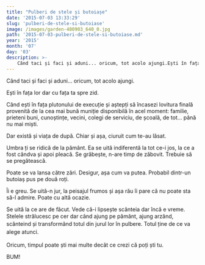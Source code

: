 ```yaml
---
title: "Pulberi de stele și butoiașe"
date: '2015-07-03 13:33:29'
slug: 'pulberi-de-stele-si-butoiase'
image: /images/garden-480903_640_0.jpg
path: '2015-07-03-pulberi-de-stele-si-butoiase.md'
year: '2015'
month: '07'
day: '03'
description: >-
    Când taci și faci și aduni... oricum, tot acolo ajungi.Ești în fața lor dar cu fața ta spre zid.Când ești în fața plutonului de execuție și aștepți să încasezi lovitura finală provenită de la cea ma
---
```

<div class="kg-card-markdown"><p>Când taci și faci și aduni... oricum, tot acolo ajungi.</p>
<p>Ești în fața lor dar cu fața ta spre zid.</p>
<p>Când ești în fața plutonului de execuție și aștepți să încasezi lovitura finală provenită de la cea mai bună muniție disponibilă în acel moment: familie, prieteni buni, cunoștințe, vecini, colegi de serviciu, de școală, de tot… până nu mai miști.</p>
<p>Dar există și viața de după. Chiar și așa, ciuruit cum te-au lăsat.</p>
<p>Umbra ți se ridică de la pământ. Ea se uită indiferentă la tot ce-i jos, la ce a fost cândva și apoi pleacă. Se grăbește, n-are timp de zăbovit. Trebuie să se pregătească.</p>
<p>Poate se va lansa către zări. Desigur, așa cum va putea. Probabil dintr-un butoiaș pus pe două roți.</p>
<p>Îi e greu. Se uită-n jur, la peisajul frumos și așa rău îi pare că nu poate sta să-l admire. Poate cu altă ocazie.</p>
<p>Se uită la ce are de făcut. Vede că-i lipsește scânteia dar încă e vreme. Stelele<span style="line-height: 20.7999992370605px;"> </span>strălucesc<span style="line-height: 20.7999992370605px;"> pe cer dar când ajung pe </span>pământ<span style="line-height: 20.7999992370605px;">, ajung arzând, scânteind și transformând totul din jurul lor în pulbere. Totul ține de ce va alege atunci.</span> </p>
<p>Oricum, timpul poate ști mai multe decât ce crezi că poți ști tu.</p>
<p>BUM!</p>
<p> </p>
<p> </p>
</div>
    